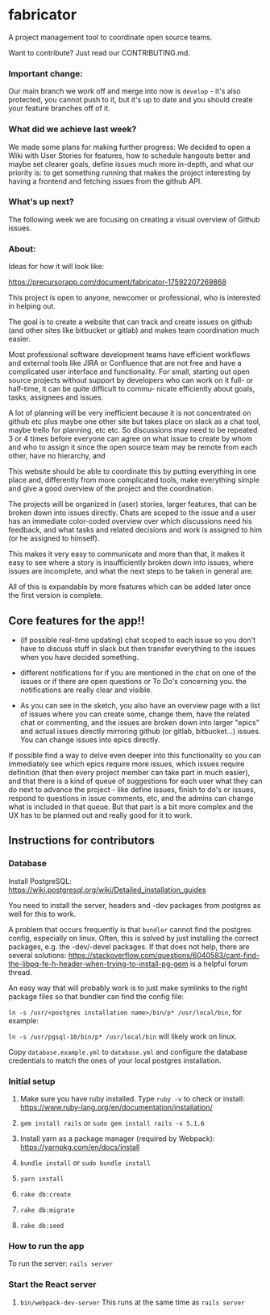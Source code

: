 # fabricator
A project management tool to coordinate open source teams.

Want to contribute? Just read our CONTRIBUTING.md.

### Important change:

Our main branch we work off and merge into now is `develop` - it's also protected, you cannot push to it, but it's up to date and you should create your feature branches off of it.

### What did we achieve last week?

We made some plans for making further progress: We decided to open a Wiki with User Stories for features, how to schedule hangouts better and maybe set clearer goals, define issues much more in-depth, and what our priority is: to get something running that makes the project interesting by having a frontend and fetching issues from the github API.

### What's up next?

The following week we are focusing on creating a visual overview of Github issues.

### About:

Ideas for how it will look like:

https://precursorapp.com/document/fabricator-17592207269868

This project is open to anyone, newcomer or professional, who is interested in helping out.

The goal is to create a website that can track and create issues on github
(and other sites like bitbucket or gitlab) and makes team coordination much easier.

Most professional software development teams have efficient workflows and external tools like JIRA or Confluence
that are not free and have a complicated user interface and functionality. For small, starting out open source
projects without support by developers who can work on it full- or half-time, it can be quite difficult to commu-
nicate efficiently about goals, tasks, assignees and issues.

A lot of planning will be very inefficient because it is not concentrated on github etc plus maybe one other site but
takes place on slack as a chat tool, maybe trello for planning, etc etc. So discussions may need to be repeated 3
or 4 times before everyone can agree on what issue to create by whom and who to assign it since the open source
team may be remote from each other, have no hierarchy, and

This website should be able to coordinate this by putting everything in one place and, differently from
more complicated tools, make everything simple and give a good overview of the project and the coordination.

The projects will be organized in (user) stories, larger features, that can be broken down into issues directly.
Chats are scoped to the issue and a user has an immediate color-coded overview over which discussions need his
feedback, and what tasks and related decisions and work is assigned to him (or he assigned to himself).

This makes it very easy to communicate and more than that, it makes it easy to see where a story is insufficiently
broken down into issues, where issues are incomplete, and what the next steps to be taken in general are.

All of this is expandable by more features which can be added later once the first version is complete.

## Core features for the app!!
- (if possible real-time updating) chat scoped to each issue so you don't have to discuss stuff in slack but then transfer everything to the issues when you have decided something.

- different notifications for if you are mentioned in the chat on one of the issues or if there are open questions or To Do's concerning you. the notifications are really clear and visible.

- As you can see in the sketch, you also have an overview page with a list of issues where you can create some, change them, have the related chat or commenting, and the issues are broken down into larger "epics" and actual issues directly mirroring github (or gitlab, bitbucket...) issues. You can change issues into epics directly.

If possible find a way to delve even deeper into this functionality so you can immediately see which epics require more issues, which issues require definition (that then every project member can take part in much easier), and that there is a kind of queue of suggestions for each user what they can do next to advance the project - like define issues, finish to do's or issues, respond to questions in issue comments, etc, and the admins can change what is included in that queue. But that part is a bit more complex and the UX has to be planned out and really good for it to work.

## Instructions for contributors

### Database
Install PostgreSQL: https://wiki.postgresql.org/wiki/Detailed_installation_guides

You need to install the server, headers and -dev packages from postgres as well for this to work.

A problem that occurs frequently is that `bundler` cannot find the postgres config, especially on linux.
Often, this is solved by just installing the correct packages, e.g. the -dev/-devel packages. If that does not help,
there are several solutions: https://stackoverflow.com/questions/6040583/cant-find-the-libpq-fe-h-header-when-trying-to-install-pg-gem
is a helpful forum thread.

An easy way that will probably work is to just make symlinks to the right package files so that bundler can
find the config file:

`ln -s /usr/<postgres installation name>/bin/p* /usr/local/bin`, for example:

`ln -s /usr/pgsql-10/bin/p* /usr/local/bin` will likely work on linux.


Copy `database.example.yml` to `database.yml` and configure the database credentials to match the ones of your local postgres installation.

### Initial setup
1. Make sure you have ruby installed. Type `ruby -v` to check or install: https://www.ruby-lang.org/en/documentation/installation/

2. `gem install rails` or `sudo gem install rails -v 5.1.6`

3. Install yarn as a package manager (required by Webpack): https://yarnpkg.com/en/docs/install

4. `bundle install` or `sudo bundle install`

5. `yarn install`

6. `rake db:create`

7. `rake db:migrate`

8. `rake db:seed`

### How to run the app

To run the server: `rails server`

### Start the React server
1. `bin/webpack-dev-server`
This runs at the same time as `rails server`
